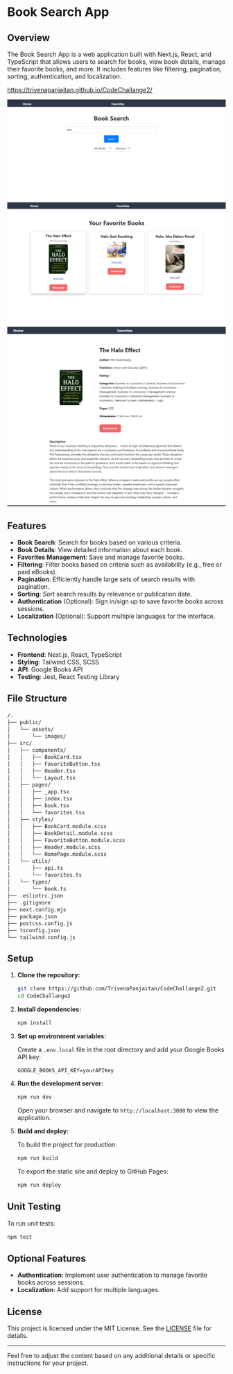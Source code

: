 # Book Search App

## Overview

The Book Search App is a web application built with Next.js, React, and TypeScript that allows users to search for books, view book details, manage their favorite books, and more. It includes features like filtering, pagination, sorting, authentication, and localization.

https://trivenapanjaitan.github.io/CodeChallange2/

![search page](image.png)
![favorite page](image-1.png)
![detail page](image-2.png)

## Features

- **Book Search**: Search for books based on various criteria.
- **Book Details**: View detailed information about each book.
- **Favorites Management**: Save and manage favorite books.
- **Filtering**: Filter books based on criteria such as availability (e.g., free or paid eBooks).
- **Pagination**: Efficiently handle large sets of search results with pagination.
- **Sorting**: Sort search results by relevance or publication date.
- **Authentication** (Optional): Sign in/sign up to save favorite books across sessions.
- **Localization** (Optional): Support multiple languages for the interface.

## Technologies

- **Frontend**: Next.js, React, TypeScript
- **Styling**: Tailwind CSS, SCSS
- **API**: Google Books API
- **Testing**: Jest, React Testing Library

## File Structure

```plaintext
/.
├── public/
│   └── assets/
│       └── images/
├── src/
│   ├── components/
│   │   ├── BookCard.tsx
│   │   ├── FavoriteButton.tsx
│   │   ├── Header.tsx
│   │   └── Layout.tsx
│   ├── pages/
│   │   ├── _app.tsx
│   │   ├── index.tsx
│   │   ├── book.tsx
│   │   └── favorites.tsx
│   ├── styles/
│   │   ├── BookCard.module.scss
│   │   ├── BookDetail.module.scss
│   │   ├── FavoriteButton.module.scss
│   │   ├── Header.module.scss
│   │   └── HomePage.module.scss
│   └── utils/
│       ├── api.ts
│       └── favorites.ts
│   └── types/
│       └── book.ts
├── .eslintrc.json
├── .gitignore
├── next.config.mjs
├── package.json
├── postcss.config.js
├── tsconfig.json
└── tailwind.config.js
```

## Setup

1. **Clone the repository:**

   ```bash
   git clone https://github.com/TrivenaPanjaitan/CodeChallange2.git
   cd CodeChallange2
   ```

2. **Install dependencies:**

   ```bash
   npm install
   ```

3. **Set up environment variables:**

   Create a `.env.local` file in the root directory and add your Google Books API key:

   ```plaintext
   GOOGLE_BOOKS_API_KEY=yourAPIKey
   ```

4. **Run the development server:**

   ```bash
   npm run dev
   ```

   Open your browser and navigate to `http://localhost:3000` to view the application.

5. **Build and deploy:**

   To build the project for production:

   ```bash
   npm run build
   ```

   To export the static site and deploy to GitHub Pages:

   ```bash
   npm run deploy
   ```

## Unit Testing

To run unit tests:

```bash
npm test
```

## Optional Features

- **Authentication**: Implement user authentication to manage favorite books across sessions.
- **Localization**: Add support for multiple languages.

## License

This project is licensed under the MIT License. See the [LICENSE](LICENSE) file for details.

---

Feel free to adjust the content based on any additional details or specific instructions for your project.

